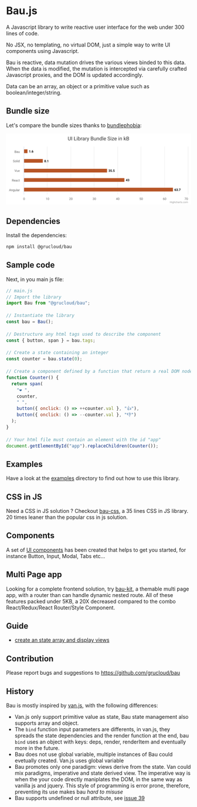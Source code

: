# Bau.js

A Javascript library to write reactive user interface for the web under 300 lines of code.

No JSX, no templating, no virtual DOM, just a simple way to write UI components using Javascript.

Bau is reactive, data mutation drives the various views binded to this data. When the data is modified, the mutation is intercepted via carefully crafted Javascript proxies, and the DOM is updated accordingly.

Data can be an array, an object or a primitive value such as boolean/integer/string.

## Bundle size

Let's compare the bundle sizes thanks to [bundlephobia](https://bundlephobia.com/):

![bundle size](./doc/ui-library-bundle-size.svg)

## Dependencies

Install the dependencies:

```sh
npm install @grucloud/bau
```

## Sample code

Next, in you main js file:

```js
// main.js
// Import the library
import Bau from "@grucloud/bau";

// Instantiate the library
const bau = Bau();

// Destructure any html tags used to describe the component
const { button, span } = bau.tags;

// Create a state containing an integer
const counter = bau.state(0);

// Create a component defined by a function that return a real DOM node.
function Counter() {
  return span(
    "❤️ ",
    counter,
    " ",
    button({ onclick: () => ++counter.val }, "👍"),
    button({ onclick: () => --counter.val }, "👎")
  );
}

// Your html file must contain an element with the id "app"
document.getElementById("app").replaceChildren(Counter());
```

## Examples

Have a look at the [examples](./examples) directory to find out how to use this library.

## CSS in JS

Need a CSS in JS solution ? Checkout [bau-css](./bau-css), a 35 lines CSS in JS library. 20 times leaner than the popular css in js solution.

## Components

A set of [UI components](./examples/bau-kit/src/components) has been created that helps to get you started, for instance Button, Input, Modal, Tabs etc...

## Multi Page app

Looking for a complete frontend solution, try [bau-kit](./examples/bau-kit), a themable multi page app, with a router than can handle dynamic nested route.
All of these features packed under 5KB, a 20X decreased compared to the combo React/Redux/React Router/Style Component.

## Guide

- [create an state array and display views](../doc/BauStateArray.md)

## Contribution

Please report bugs and suggestions to https://github.com/grucloud/bau

## History

Bau is mostly inspired by [van.js](https://vanjs.org/), with the following differences:

- Van.js only support primitive value as state, Bau state management also supports array and object.
- The `bind` function input parameters are differents, in van.js, they spreads the state dependencies and the render function at the end, bau `bind` uses an object with keys: deps, render, renderItem and eventually more in the future.
- Bau does not use global variable, multiple instances of Bau could evetually created. Van.js uses global variable
- Bau promotes only one paradigm: views derive from the state. Van could mix paradigms, imperative and state derived view. The imperative way is when the your code directly maniplates the DOM, in the same way as vanilla js and jquery. This style of programming is error prone, therefore, preventing its use makes bau _hard to misuse_
- Bau supports undefined or null attribute, see [issue 39](https://github.com/vanjs-org/van/pull/39)
